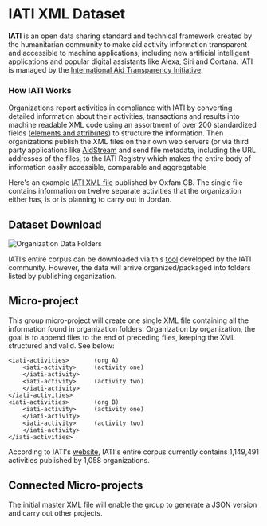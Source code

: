 # IATI XML Dataset
**IATI** is an open data sharing standard and technical framework created by the humanitarian community to make aid activity information transparent and accessible to machine applications, including new artificial intelligent applications and popular digital assistants like Alexa, Siri and Cortana. IATI is managed by the [International Aid Transparency Initiative](http://reference.iatistandard.org/).
### How IATI Works
Organizations report activities in compliance with IATI by converting detailed information about their activities, transactions and results into machine readable XML code using an assortment of over 200 standardized fields ([elements and attributes](http://reference.iatistandard.org/203/activity-standard/summary-table/)) to structure the information. Then organizations publish the XML files on their own web servers (or via third party applications like [AidStream](https://aidstream.org/) and send file metadata, including the URL addresses of the files, to the IATI Registry which makes the entire body of information easily accessible, comparable and aggregatable

Here's an example [IATI XML file](http://iati.oxfam.org.uk/xml/oxfamgb-jo.xml) published by Oxfam GB. The single file contains information on twelve separate activities that the organization either has, is or is planning to carry out in Jordan.
## Dataset Download
![Organization Data Folders](https://github.com/Humanitarian-AI/IATI-XML-Dataset/blob/master/Media/IATI_Org_Folders.png)

IATI’s entire corpus can be downloaded via this [tool](https://github.com/andylolz/iati-data-dump) developed by the IATI community. However, the data will arrive organized/packaged into folders listed by publishing organization.

## Micro-project

This group micro-project will create one single XML file containing all the information found in organization folders. Organization by organization, the goal is to append files to the end of preceding files, keeping the XML structured and valid. See below:

```
<iati-activities>       (org A)
    <iati-activity>     (activity one)
    </iati-activity>    
    <iati-activity>     (activity two)
    </iati-activity>
</iati-activities>
<iati-activities>       (org B)
    <iati-activity>     (activity one)
    </iati-activity>
    <iati-activity>     (activity two)
    </iati-activity>
</iati-activities>
```
According to IATI's [website](https://iatistandard.org/en/), IATI's entire corpus currently contains 1,149,491 activities published by 1,058 organizations.

## Connected Micro-projects

The initial master XML file will enable the group to generate a JSON version and carry out other projects.
